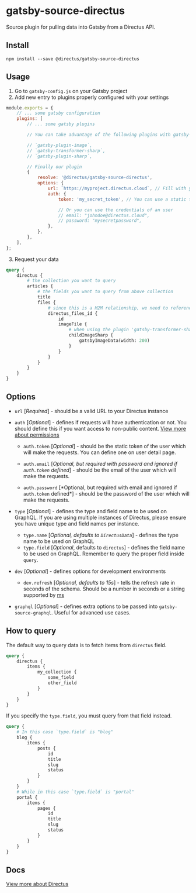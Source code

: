 # gatsby-source-directus

Source plugin for pulling data into Gatsby from a Directus API.

## Install

```
npm install --save @directus/gatsby-source-directus
```

## Usage

1. Go to `gatsby-config.js` on your Gatsby project
2. Add new entry to plugins properly configured with your settings

```js
module.exports = {
	// ... some gatsby configuration
	plugins: [
		// ... some gatsby plugins

		// You can take advantage of the following plugins with gatsby-source-directus

		// `gatsby-plugin-image`,
		// `gatsby-transformer-sharp`,
		// `gatsby-plugin-sharp`,

		// Finally our plugin
		{
			resolve: '@directus/gatsby-source-directus',
			options: {
				url: `https://myproject.directus.cloud`, // Fill with your Directus instance address
				auth: {
					token: 'my_secret_token', // You can use a static token from an user

					// Or you can use the credentials of an user
					// email: "johndoe@directus.cloud",
					// password: "mysecretpassword",
				},
			},
		},
	],
};
```

3. Request your data

```graphql
query {
	directus {
		# the collection you want to query
		articles {
			# the fields you want to query from above collection
			title
			files {
				# since this is a M2M relationship, we need to reference the junction field
				directus_files_id {
					id
					imageFile {
						# when using the plugin 'gatsby-transformer-sharp', you can query images with transformations
						childImageSharp {
							gatsbyImageData(width: 200)
						}
					}
				}
			}
		}
	}
}
```

## Options

- `url` [*Required*] - should be a valid URL to your Directus instance

- `auth` [*Optional*] - defines if requests will have authentication or not. You should define this if you want access
  to non-public content.
  [View more about permissions](https://docs.directus.io/configuration/users-roles-permissions/#users-roles-permissions)

  - `auth.token` [*Optional*] - should be the static token of the user which will make the requests. You can define one
    on user detail page.

  - `auth.email` [*Optional, but required with password and ignored if `auth.token` defined*] - should be the email of
    the user which will make the requests.

  - `auth.password` [*Optional, but required with email and ignored if `auth.token` defined\*] - should be the password
    of the user which will make the requests.

- `type` [*Optional*] - defines the type and field name to be used on GraphQL. If you are using multiple instances of
  Directus, please ensure you have unique type and field names per instance.

  - `type.name` [*Optional, defaults to `DirectusData`*] - defines the type name to be used on GraphQL
  - `type.field` [*Optional*, defaults to `directus`] - defines the field name to be used on GraphQL. Remember to query
    the proper field inside `query`.

- `dev` [*Optional*] - defines options for development environments

  - `dev.refresh` [*Optional, defaults to 15s*] - tells the refresh rate in seconds of the schema. Should be a number in
    seconds or a string supported by [ms](https://github.com/vercel/ms)

- `graphql` [*Optional*] - defines extra options to be passed into `gatsby-source-graphql`. Useful for advanced use
  cases.

## How to query

The default way to query data is to fetch items from `directus` field.

```graphql
query {
	directus {
		items {
			my_collection {
				some_field
				other_field
			}
		}
	}
}
```

If you specify the `type.field`, you must query from that field instead.

```graphql
query {
	# In this case `type.field` is "blog"
	blog {
		items {
			posts {
				id
				title
				slug
				status
			}
		}
	}
	# While in this case `type.field` is "portal"
	portal {
		items {
			pages {
				id
				title
				slug
				status
			}
		}
	}
}
```

## Docs

[View more about Directus](https://docs.directus.io/)
